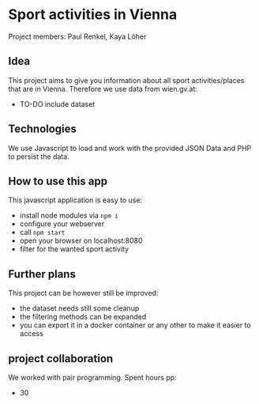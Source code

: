 # Sport activities in Vienna
Project members: Paul Renkel, Kaya Löher

## Idea
This project aims to give you information about all sport activities/places that are in Vienna.
Therefore we use data from wien.gv.at:
- TO-DO include dataset

## Technologies
We use Javascript to load and work with the provided JSON Data and PHP to persist the data.

## How to use this app
This javascript application is easy to use:
- install node modules via ``npm i``
- configure your webserver
- call ``npm start``
- open your browser on localhost:8080
- filter for the wanted sport activity

## Further plans
This project can be however still be improved:
- the dataset needs still some cleanup
- the filtering methods can be expanded
- you can export it in a docker container or any other to make it easier to access

## project collaboration
We worked with pair programming.
Spent hours pp: 
- 30
